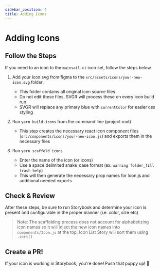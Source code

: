 ```yaml
---
sidebar_position: 4
title: Adding Icons
---
```


# Adding Icons

## Follow the Steps

If you need to an icon to the `mainsail-ui` icon set, follow the steps below.

1.  Add your icon svg from figma to the `src/assets/icons/your-new-icon.svg` folder.
    -   This folder contains all original icon source files
    -   Do not edit these files, SVGR will process these on every icon build run
    -   SVGR will replace any primary blue with `currentColor` for easier css styling
2.  Run `yarn build-icons` from the command line (project root)

    -   This step creates the necessary react icon component files (`src/components/icons/your-new-icon.js`) and exports them in the necessary files

3.  Run `yarn scaffold icons`
    -   Enter the name of the icon (or icons)
    -   Use a space delimited snake_case format (ex. `warning folder_fill trash help`)
    -   This will then generate the necessary prop names for Icon.js and additional needed exports

## Check & Review

After these steps, be sure to run Storybook and determine your icon is present and configurable in the proper manner (i.e. color, size etc)

> Note: The scaffolding process does not account for alphabetizing icon names so it will inject the new icon names into `components/Icon.js` at the top, Icon List Story will sort them using `.sort()`

## Create a PR!

If your icon is working in Storybook, you're done! Push that puppy up! 🚀
